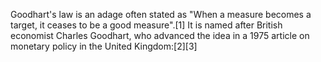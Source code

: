 Goodhart's law is an adage often stated as "When a measure becomes a target, it ceases to be a good measure".[1] It is named after British economist Charles Goodhart, who advanced the idea in a 1975 article on monetary policy in the United Kingdom:[2][3]